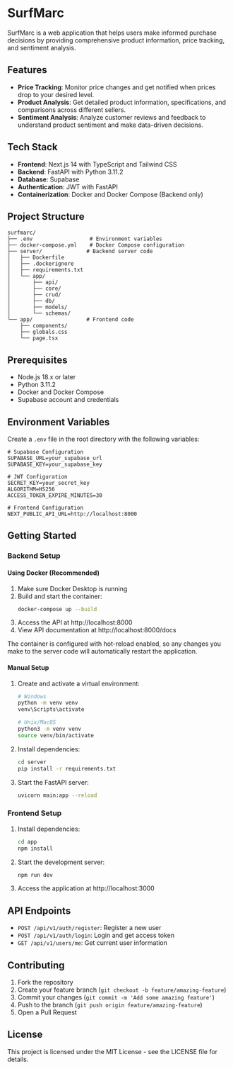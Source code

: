 # SurfMarc

SurfMarc is a web application that helps users make informed purchase decisions by providing comprehensive product information, price tracking, and sentiment analysis.

## Features

- **Price Tracking**: Monitor price changes and get notified when prices drop to your desired level.
- **Product Analysis**: Get detailed product information, specifications, and comparisons across different sellers.
- **Sentiment Analysis**: Analyze customer reviews and feedback to understand product sentiment and make data-driven decisions.

## Tech Stack

- **Frontend**: Next.js 14 with TypeScript and Tailwind CSS
- **Backend**: FastAPI with Python 3.11.2
- **Database**: Supabase
- **Authentication**: JWT with FastAPI
- **Containerization**: Docker and Docker Compose (Backend only)

## Project Structure

```
surfmarc/
├── .env                  # Environment variables
├── docker-compose.yml    # Docker Compose configuration
├── server/              # Backend server code
│   ├── Dockerfile
│   ├── .dockerignore
│   ├── requirements.txt
│   └── app/
│       ├── api/
│       ├── core/
│       ├── crud/
│       ├── db/
│       ├── models/
│       └── schemas/
└── app/                 # Frontend code
    ├── components/
    ├── globals.css
    └── page.tsx
```

## Prerequisites

- Node.js 18.x or later
- Python 3.11.2
- Docker and Docker Compose
- Supabase account and credentials

## Environment Variables

Create a `.env` file in the root directory with the following variables:

```env
# Supabase Configuration
SUPABASE_URL=your_supabase_url
SUPABASE_KEY=your_supabase_key

# JWT Configuration
SECRET_KEY=your_secret_key
ALGORITHM=HS256
ACCESS_TOKEN_EXPIRE_MINUTES=30

# Frontend Configuration
NEXT_PUBLIC_API_URL=http://localhost:8000
```

## Getting Started

### Backend Setup

#### Using Docker (Recommended)

1. Make sure Docker Desktop is running
2. Build and start the container:
   ```bash
   docker-compose up --build
   ```
3. Access the API at http://localhost:8000
4. View API documentation at http://localhost:8000/docs

The container is configured with hot-reload enabled, so any changes you make to the server code will automatically restart the application.

#### Manual Setup

1. Create and activate a virtual environment:
   ```bash
   # Windows
   python -m venv venv
   venv\Scripts\activate

   # Unix/MacOS
   python3 -m venv venv
   source venv/bin/activate
   ```

2. Install dependencies:
   ```bash
   cd server
   pip install -r requirements.txt
   ```

3. Start the FastAPI server:
   ```bash
   uvicorn main:app --reload
   ```

### Frontend Setup

1. Install dependencies:
   ```bash
   cd app
   npm install
   ```

2. Start the development server:
   ```bash
   npm run dev
   ```

3. Access the application at http://localhost:3000

## API Endpoints

- `POST /api/v1/auth/register`: Register a new user
- `POST /api/v1/auth/login`: Login and get access token
- `GET /api/v1/users/me`: Get current user information

## Contributing

1. Fork the repository
2. Create your feature branch (`git checkout -b feature/amazing-feature`)
3. Commit your changes (`git commit -m 'Add some amazing feature'`)
4. Push to the branch (`git push origin feature/amazing-feature`)
5. Open a Pull Request

## License

This project is licensed under the MIT License - see the LICENSE file for details.
